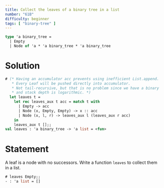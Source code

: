 ```yaml
---
title: Collect the leaves of a binary tree in a list
number: "61B"
difficulty: beginner
tags: [ "binary-tree" ]
---
```


```ocaml
type 'a binary_tree =
  | Empty
  | Node of 'a * 'a binary_tree * 'a binary_tree
```

# Solution

```ocaml
# (* Having an accumulator acc prevents using inefficient List.append.
   * Every Leaf will be pushed directly into accumulator.
   * Not tail-recursive, but that is no problem since we have a binary tree and
   * and stack depth is logarithmic. *)
  let leaves t = 
    let rec leaves_aux t acc = match t with
      | Empty -> acc
      | Node (x, Empty, Empty) -> x :: acc
      | Node (x, l, r) -> leaves_aux l (leaves_aux r acc)
    in
    leaves_aux t [];;
val leaves : 'a binary_tree -> 'a list = <fun>
```

# Statement

A leaf is a node with no successors. Write a function `leaves` to
collect them in a list.

```ocaml
# leaves Empty;;
- : 'a list = []
```
